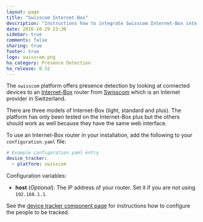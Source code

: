 ```yaml
---
layout: page
title: "Swisscom Internet-Box"
description: "Instructions how to integrate Swisscom Internet-Box into Home Assistant."
date: 2016-10-29 23:30
sidebar: true
comments: false
sharing: true
footer: true
logo: swisscom.png
ha_category: Presence Detection
ha_release: 0.32
---
```



The `swisscom` platform offers presence detection by looking at connected devices to an [Internet-Box](https://www.swisscom.ch/en/residential/help/device/internet-router.html) router from [Swisscom](https://www.swisscom.ch) which is an Internet provider in Switzerland.

<p class='note'>
There are three models of Internet-Box (light, standard and plus). The platform has only been tested on the Internet-Box plus but the others should work as well because they have the same web interface.
</p>

To use an Internet-Box router in your installation, add the following to your `configuration.yaml` file:

```yaml
# Example configuration.yaml entry
device_tracker:
  - platform: swisscom
```

Configuration variables:

- **host** (*Optional*): The IP address of your router. Set it if you are not using `192.168.1.1`.

See the [device tracker component page](/components/device_tracker/) for instructions how to configure the people to be tracked.

